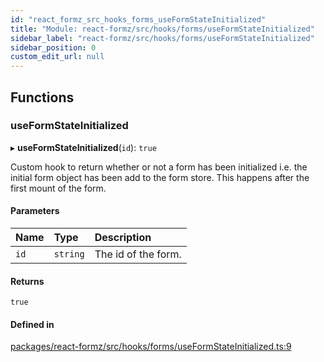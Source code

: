 ```yaml
---
id: "react_formz_src_hooks_forms_useFormStateInitialized"
title: "Module: react-formz/src/hooks/forms/useFormStateInitialized"
sidebar_label: "react-formz/src/hooks/forms/useFormStateInitialized"
sidebar_position: 0
custom_edit_url: null
---
```


## Functions

### useFormStateInitialized

▸ **useFormStateInitialized**(`id`): ``true``

Custom hook to return whether or not a form has been initialized
i.e. the initial form object has been add to the form store. This happens
after the first mount of the form.

#### Parameters

| Name | Type | Description |
| :------ | :------ | :------ |
| `id` | `string` | The id of the form. |

#### Returns

``true``

#### Defined in

[packages/react-formz/src/hooks/forms/useFormStateInitialized.ts:9](https://github.com/ZerryStack/react-formz/blob/main/packages/react-formz/src/hooks/forms/useFormStateInitialized.ts#L9)
